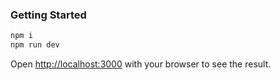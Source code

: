 ### Getting Started

```bash
npm i
npm run dev
```

Open [http://localhost:3000](http://localhost:3000) with your browser to see the result.
